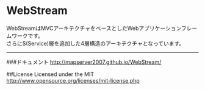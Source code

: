 # WebStream
WebStreamはMVCアーキテクチャをベースとしたWebアプリケーションフレームワークです。  
さらにS(Service)層を追加した4層構造のアーキテクチャとなっています。  
***

###ドキュメント
http://mapserver2007.github.io/WebStream/

##License
Licensed under the MIT  
http://www.opensource.org/licenses/mit-license.php